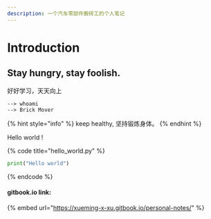 ```yaml
---
description: 一个汽车零部件搬砖工的个人笔记
---
```


# Introduction

## Stay hungry, stay foolish.

好好学习，天天向上

```
--> whoami
--> Brick Mover
```

{% hint style="info" %}
 keep healthy, 坚持锻炼身体。
{% endhint %}

Hello world !

{% code title="hello\_world.py" %}
```python
print("Hello world")
```
{% endcode %}

#### gitbook.io link:

{% embed url="https://xueming-x-xu.gitbook.io/personal-notes/" %}




